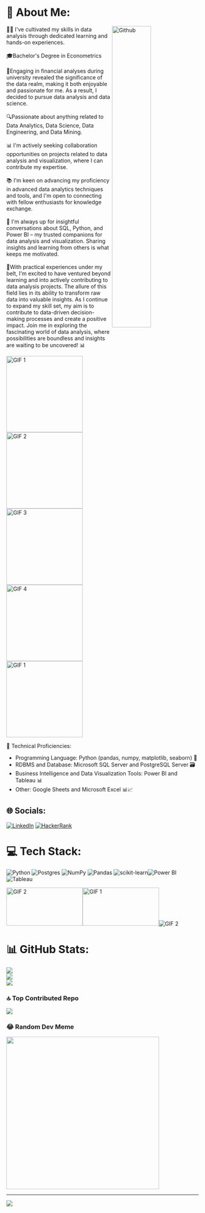 # 🌟 About Me:

<img width="45%" align="right" alt="Github" src="https://media1.giphy.com/media/qgQUggAC3Pfv687qPC/200.webp?cid=ecf05e47kmfmekblwxo3coao1mx13fdilika1s910pe6zg5c&ep=v1_gifs_search&rid=200.webp&ct=g" />


👩‍💻 I've cultivated my skills in data analysis through dedicated learning and hands-on experiences.<br><br>🎓Bachelor's Degree in Econometrics<br><br>🔗Engaging in financial analyses during university revealed the significance of the data realm, making it both enjoyable and passionate for me. As a result, I decided to pursue data analysis and data science.<br><br>🔍Passionate about anything related to Data Analytics, Data Science, Data Engineering, and Data Mining.<br><br>📊 I'm actively seeking collaboration opportunities on projects related to data analysis and visualization, where I can contribute my expertise.<br><br>📚 I'm keen on advancing my proficiency in advanced data analytics techniques and tools, and I'm open to connecting with fellow enthusiasts for knowledge exchange.<br><br>🤝 I'm always up for insightful conversations about SQL, Python, and Power BI – my trusted companions for data analysis and visualization. Sharing insights and learning from others is what keeps me motivated.<br><br>🚀With practical experiences under my belt, I'm excited to have ventured beyond learning and into actively contributing to data analysis projects. The allure of this field lies in its ability to transform raw data into valuable insights. As I continue to expand my skill set, my aim is to contribute to data-driven decision-making processes and create a positive impact. Join me in exploring the fascinating world of data analysis, where possibilities are boundless and insights are waiting to be uncovered! 📊


<img src="https://media0.giphy.com/media/3osxYc2axjCJNsCXyE/giphy.gif" alt="GIF 1" width="200" height="200"><img src="https://media3.giphy.com/media/26tn33aiTi1jkl6H6/200w.webp" alt="GIF 2" width="200" height="200"><img src="https://media1.giphy.com/media/3oKIPEqDGUULpEU0aQ/200.webp" alt="GIF 3" width="200" height="200"><img src="https://media1.giphy.com/media/JWuBH9rCO2uZuHBFpm/giphy.gif" alt="GIF 4" width="200" height="200"><img src="https://media4.giphy.com/media/iYTXFJofI7I987H92k/200w.webp?cid=ecf05e47u0hk789j5r6ivm5h9m6ljgepc8polm6by9uwd9xg&ep=v1_gifs_search&rid=200w.webp&ct=g" alt="GIF 1" width="200" height="200">

🔧 Technical Proficiencies:
- Programming Language: Python (pandas, numpy, matplotlib, seaborn) 🐍
- RDBMS and Database: Microsoft SQL Server and PostgreSQL Server 🗃️
- Business Intelligence and Data Visualization Tools: Power BI and Tableau 📊
- Other: Google Sheets and Microsoft Excel 📊📈

## 🌐 Socials:
[![LinkedIn](https://img.shields.io/badge/LinkedIn-%230077B5.svg?logo=linkedin&logoColor=white)](https://www.linkedin.com/in/murat-t%C3%BCkel-a81814242/)
[![HackerRank](https://img.shields.io/badge/HackerRank-%2300C853.svg?logo=hackerrank&logoColor=white)](https://www.hackerrank.com/muratukel)

# 💻 Tech Stack:
![Python](https://img.shields.io/badge/python-3670A0?style=for-the-badge&logo=python&logoColor=ffdd54) ![Postgres](https://img.shields.io/badge/postgres-%23316192.svg?style=for-the-badge&logo=postgresql&logoColor=white) ![NumPy](https://img.shields.io/badge/numpy-%23013243.svg?style=for-the-badge&logo=numpy&logoColor=white) ![Pandas](https://img.shields.io/badge/pandas-%23150458.svg?style=for-the-badge&logo=pandas&logoColor=white) ![scikit-learn](https://img.shields.io/badge/scikit--learn-%23F7931E.svg?style=for-the-badge&logo=scikit-learn&logoColor=white)![Power BI](https://img.shields.io/badge/Power_BI-%23F2C811.svg?style=for-the-badge&logo=powerbi&logoColor=white)![Tableau](https://img.shields.io/badge/Tableau-%23000000.svg?style=for-the-badge&logo=tableau&logoColor=white)


<img src="https://media3.giphy.com/media/coxQHKASG60HrHtvkt/200w.webp?cid=ecf05e47zoz9j8gr9rcrqykohuy5tu7vnfht4o6wihwv28y2&ep=v1_gifs_search&rid=200w.webp&ct=g" alt="GIF 2" width="200" height="100"><img src="https://media1.giphy.com/media/vISmwpBJUNYzukTnVx/200w.webp?cid=ecf05e47kmfmekblwxo3coao1mx13fdilika1s910pe6zg5c&ep=v1_gifs_search&rid=200w.webp&ct=g" alt="GIF 1" width="200" height="100">![GIF 2](https://media1.giphy.com/media/l46Cy1rHbQ92uuLXa/200.webp?cid=ecf05e47flha9jr46hbgfsx7mipfem5sn1cbv7zaz7giopy4&ep=v1_gifs_search&rid=100.webp&ct=g)




# 📊 GitHub Stats:
![](https://github-readme-stats.vercel.app/api?username=muratukel&theme=dark&hide_border=false&include_all_commits=false&count_private=false)<br/>
![](https://github-readme-streak-stats.herokuapp.com/?user=muratukel&theme=dark&hide_border=false)<br/>
![](https://github-readme-stats.vercel.app/api/top-langs/?username=muratukel&theme=dark&hide_border=false&include_all_commits=false&count_private=false&layout=compact)

### 🔝 Top Contributed Repo
![](https://github-contributor-stats.vercel.app/api?username=muratukel&limit=5&theme=dark&combine_all_yearly_contributions=true)

### 😂 Random Dev Meme
<img src='https://randommeme-five.vercel.app/' style="height: 400px;"/>

---
[![](https://visitcount.itsvg.in/api?id=muratukel&icon=0&color=0)](https://visitcount.itsvg.in)

<!-- Proudly created with GPRM ( https://gprm.itsvg.in ) -->
